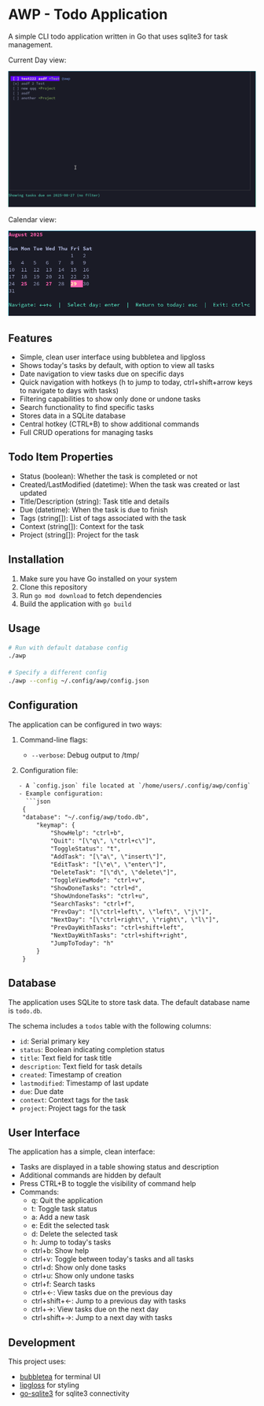# AWP - Todo Application

A simple CLI todo application written in Go that uses sqlite3 for task management.

Current Day view:

![Screenshot](/media/screenshot.png)

Calendar view:

![Screenshot](/media/calendar_view.png)

## Features

- Simple, clean user interface using bubbletea and lipgloss
- Shows today's tasks by default, with option to view all tasks
- Date navigation to view tasks due on specific days
- Quick navigation with hotkeys (h to jump to today, ctrl+shift+arrow keys to navigate to days with tasks)
- Filtering capabilities to show only done or undone tasks
- Search functionality to find specific tasks
- Stores data in a SQLite database
- Central hotkey (CTRL+B) to show additional commands
- Full CRUD operations for managing tasks

## Todo Item Properties

- Status (boolean): Whether the task is completed or not
- Created/LastModified (datetime): When the task was created or last updated
- Title/Description (string): Task title and details
- Due (datetime): When the task is due to finish
- Tags (string[]): List of tags associated with the task
- Context (string[]): Context for the task
- Project (string[]): Project for the task

## Installation

1. Make sure you have Go installed on your system
2. Clone this repository
3. Run `go mod download` to fetch dependencies
4. Build the application with `go build`

## Usage

```bash
# Run with default database config
./awp

# Specify a different config
./awp --config ~/.config/awp/config.json
```

## Configuration

The application can be configured in two ways:

1. Command-line flags:
   - `--verbose`: Debug output to /tmp/

2. Configuration file:
```
   - A `config.json` file located at `/home/users/.config/awp/config`
   - Example configuration:
     ```json
    {
    "database": "~/.config/awp/todo.db",
        "keymap": {
            "ShowHelp": "ctrl+b",
            "Quit": "[\"q\", \"ctrl+c\"]",
            "ToggleStatus": "t",
            "AddTask": "[\"a\", \"insert\"]",
            "EditTask": "[\"e\", \"enter\"]",
            "DeleteTask": "[\"d\", \"delete\"]",
            "ToggleViewMode": "ctrl+v",
            "ShowDoneTasks": "ctrl+d",
            "ShowUndoneTasks": "ctrl+u",
            "SearchTasks": "ctrl+f",
            "PrevDay": "[\"ctrl+left\", \"left\", \"j\"]",
            "NextDay": "[\"ctrl+right\", \"right\", \"l\"]",
            "PrevDayWithTasks": "ctrl+shift+left",
            "NextDayWithTasks": "ctrl+shift+right",
            "JumpToToday": "h"
        }
    }
 ```

## Database

The application uses SQLite to store task data. The default database name is `todo.db`. 

The schema includes a `todos` table with the following columns:
- `id`: Serial primary key
- `status`: Boolean indicating completion status
- `title`: Text field for task title
- `description`: Text field for task details
- `created`: Timestamp of creation
- `lastmodified`: Timestamp of last update
- `due`: Due date
- `context`: Context tags for the task
- `project`: Project tags for the task

## User Interface

The application has a simple, clean interface:

- Tasks are displayed in a table showing status and description
- Additional commands are hidden by default
- Press CTRL+B to toggle the visibility of command help
- Commands:
  - q: Quit the application
  - t: Toggle task status
  - a: Add a new task
  - e: Edit the selected task
  - d: Delete the selected task
  - h: Jump to today's tasks
  - ctrl+b: Show help
  - ctrl+v: Toggle between today's tasks and all tasks
  - ctrl+d: Show only done tasks
  - ctrl+u: Show only undone tasks
  - ctrl+f: Search tasks
  - ctrl+←: View tasks due on the previous day
  - ctrl+shift+←: Jump to a previous day with tasks
  - ctrl+→: View tasks due on the next day
  - ctrl+shift+→: Jump to a next day with tasks

## Development

This project uses:
- [bubbletea](https://github.com/charmbracelet/bubbletea) for terminal UI
- [lipgloss](https://github.com/charmbracelet/lipgloss) for styling
- [go-sqlite3](github.com/mattn/go-sqlite3) for sqlite3 connectivity
